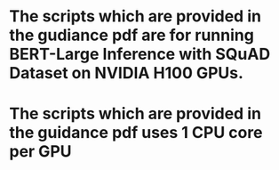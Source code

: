 # The scripts which are provided in the gudiance pdf are for running BERT-Large Inference with SQuAD Dataset on NVIDIA H100 GPUs.
# The scripts which are provided in the guidance pdf uses 1 CPU core per GPU